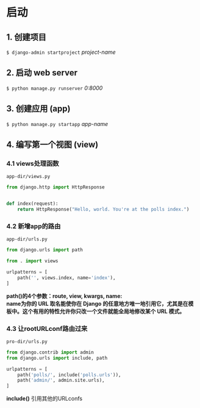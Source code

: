 # 启动
## 1. 创建项目
`$ django-admin startproject` *project-name*
## 2. 启动 web server
`$ python manage.py runserver` *0:8000*
## 3. 创建应用 (**app**)
`$ python manage.py startapp` *app-name*
## 4. 编写第一个视图 (view)
### 4.1 views处理函数
`app-dir/views.py`
```python
from django.http import HttpResponse


def index(request):
    return HttpResponse("Hello, world. You're at the polls index.")
```
### 4.2 新增app的路由
`app-dir/urls.py`
```python
from django.urls import path

from . import views

urlpatterns = [
    path('', views.index, name='index'),
]
```
**path()的4个参数：route, view, kwargs, name:  
name为你的 URL 取名能使你在 Django 的任意地方唯一地引用它，尤其是在模板中。这个有用的特性允许你只改一个文件就能全局地修改某个 URL 模式。**

### 4.3 让rootURLconf路由过来
`pro-dir/urls.py`
```python
from django.contrib import admin
from django.urls import include, path

urlpatterns = [
    path('polls/', include('polls.urls')),
    path('admin/', admin.site.urls),
]
```
**include()** 引用其他的URLconfs

